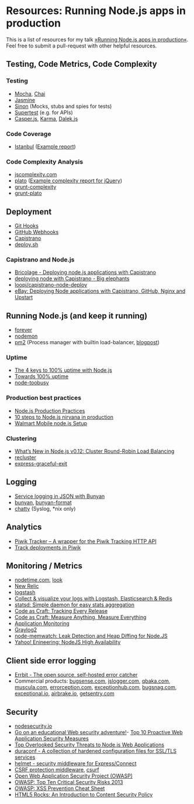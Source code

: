 # Resources: Running Node.js apps in production

This is a list of resources for my talk [»Running Node.js apps in production«](http://fhemberger.github.io/talks/nodejs-in-production/). Feel free to submit a pull-request with other helpful resources.


## Testing, Code Metrics, Code Complexity

### Testing

- [Mocha](http://visionmedia.github.io/mocha/), [Chai](http://chaijs.com/)
- [Jasmine](http://jasmine.github.io/2.0/introduction.html)
- [Sinon](http://sinonjs.org/) (Mocks, stubs and spies for tests)
- [Supertest](https://github.com/visionmedia/supertest) (e.g. for APIs)
- [Casper.js](http://casperjs.org/), [Karma](http://karma-runner.github.io/), [Dalek.js](http://dalekjs.com)

### Code Coverage

- [Istanbul](https://github.com/gotwarlost/istanbul) ([Example report](http://gotwarlost.github.io/istanbul/public/coverage/lcov-report/index.html))

### Code Complexity Analysis

- [jscomplexity.com](http://www.jscomplexity.org/)
- [plato](https://github.com/es-analysis/plato) ([Example complexity report for jQuery](http://es-analysis.github.io/plato/examples/jquery/))
- [grunt-complexity](https://github.com/vigetlabs/grunt-complexity)
- [grunt-plato](https://github.com/jsoverson/grunt-plato)


## Deployment

- [Git Hooks](http://www.git-scm.com/book/en/Customizing-Git-Git-Hooks)
- [GitHub Webhooks](https://help.github.com/articles/post-receive-hooks)
- [Capistrano](http://capistranorb.com/)
- [deploy.sh](https://github.com/visionmedia/deploy)

### Capistrano and Node.js

- [Bricolage - Deploying node.js applications with Capistrano](http://blog.evantahler.com/blog/deploying-node-js-applications-with-capistrano.html)
- [deploying node with Capistrano - Big elephants](http://big-elephants.com/2012-07/deploying-node-with-capistrano/)
- [loopj/capistrano-node-deploy](https://github.com/loopj/capistrano-node-deploy)
- [eBay: Deploying Node applications with Capistrano, GitHub, Nginx and Upstart](http://www.technology-ebay.de/the-teams/mobile-de/blog/deploying-node-applications-with-capistrano-github-nginx-and-upstart.html)


## Running Node.js (and keep it running)

- [forever](https://github.com/nodejitsu/forever)
- [nodemon](http://nodemon.io/)
- [pm2](https://github.com/Unitech/pm2) (Process manager with builtin load-balancer, [blogpost](http://devo.ps/blog/2013/06/26/goodbye-node-forever-hello-pm2.html))


### Uptime
- [The 4 keys to 100% uptime with Node.js](http://engineering.spanishdict.com/blog/2013/12/20/the-4-keys-to-100-uptime-with-nodejs)
- [Towards 100% uptime](http://sandinmyjoints.github.io/towards-100-pct-uptime/)
- [node-toobusy](https://github.com/lloyd/node-toobusy)

### Production best practices
- [Node.js Production Practices](http://www.joyent.com/developers/node)
- [10 steps to Node.js nirvana in production](http://qzaidi.github.io/2013/05/14/node-in-production/)
- [Walmart Mobile node.js Setup](https://gist.github.com/hueniverse/7686452)

### Clustering
- [What’s New in Node.js v0.12: Cluster Round-Robin Load Balancing](http://strongloop.com/strongblog/whats-new-in-node-js-v0-12-cluster-round-robin-load-balancing/)
- [recluster](http://npmawesome.com/posts/2013-12-31-recluster/)
- [express-graceful-exit](https://github.com/mathrawka/express-graceful-exit)


## Logging

- [Service logging in JSON with Bunyan](http://blog.nodejs.org/2012/03/28/service-logging-in-json-with-bunyan/)
- [bunyan](https://www.npmjs.org/package/bunyan), [bunyan-format](https://www.npmjs.org/package/bunyan-format)
- [chatty](https://github.com/thomseddon/chatty) (Syslog, *nix only)


## Analytics

- [Piwik Tracker – A wrapper for the Piwik Tracking HTTP API](https://github.com/fhemberger/piwik-tracker)
- [Track deployments in Piwik](https://gist.github.com/fhemberger/8335559)


## Monitoring / Metrics

- [nodetime.com](http://nodetime.com), [look](https://github.com/baryshev/look)
- [New Relic](http://newrelic.com/)
- [logstash](http://logstash.net/)
- [Collect & visualize your logs with Logstash, Elasticsearch & Redis](http://michael.bouvy.net/blog/en/2013/11/19/collect-visualize-your-logs-logstash-elasticsearch-redis-kibana/)
- [statsd: Simple daemon for easy stats aggregation](https://github.com/etsy/statsd/)
- [Code as Craft: Tracking Every Release](http://codeascraft.com/2010/12/08/track-every-release/)
- [Code as Craft: Measure Anything, Measure Everything](http://codeascraft.com/2011/02/15/measure-anything-measure-everything/)
- [Application Monitoring](http://rubynaut.net/2012/08/30/application-monitoring/)
- [Graylog2](http://graylog2.org/)
- [node-memwatch: Leak Detection and Heap Diffing for Node.JS](https://github.com/lloyd/node-memwatch)
- [Yahoo! Enineering: NodeJS High Availability](http://yahooeng.tumblr.com/post/68823943185/nodejs-high-availability)


## Client side error logging

- [Errbit - The open source, self-hosted error catcher](http://errbit.github.io/errbit/)
- Commercial products: [bugsense.com](http://bugsense.com), [jslogger.com](http://jslogger.com), [qbaka.com](http://qbaka.com), [muscula.com](http://muscula.com), [errorception.com](http://errorception.com), [exceptionhub.com](http://exceptionhub.com), [bugsnag.com](http://bugsnag.com), [exceptional.io](http://exceptional.io), [airbrake.io](http://airbrake.io), [getsentry.com](http://getsentry.com)


## Security

- [nodesecurity.io](https://nodesecurity.io/)
- [Go on an educational Web security adventure!](https://github.com/toolness/)- [Top 10 Proactive Web Application Security Measures](https://blog.whitehatsec.com/top-10-proactive-web-application-security-measures/)
- [Top Overlooked Security Threats to Node.js Web Applications](https://speakerdeck.com/ckarande/top-overlooked-security-threats-to-node-dot-js-web-applications)
- [duraconf - A collection of hardened configuration files for SSL/TLS services](https://github.com/ioerror/duraconf)
- [helmet - security middleware for Express/Connect](https://github.com/evilpacket/helmet)
- [CSRF protection middleware](http://www.senchalabs.org/connect/csrf.html), [csurf](https://github.com/expressjs/csurf)
- [Open Web Application Security Project (OWASP)](https://www.owasp.org/)
- [OWASP: Top Ten Critical Security Risks 2013](https://www.owasp.org/index.php/Top_10_2013-Top_10)
- [OWASP: XSS Prevention Cheat Sheet](https://www.owasp.org/index.php/XSS_Prevention_Cheat_Sheet)
- [HTML5 Rocks: An Introduction to Content Security Policy](http://www.html5rocks.com/en/tutorials/security/content-security-policy/)
